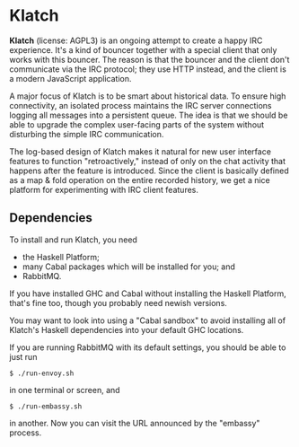 # Klatch

**Klatch** (license: AGPL3) is an ongoing attempt to create a happy
IRC experience.  It's a kind of bouncer together with a special client
that only works with this bouncer.  The reason is that the bouncer and
the client don't communicate via the IRC protocol; they use HTTP
instead, and the client is a modern JavaScript application.

A major focus of Klatch is to be smart about historical data.  To
ensure high connectivity, an isolated process maintains the IRC server
connections logging all messages into a persistent queue.  The idea is
that we should be able to upgrade the complex user-facing parts of the
system without disturbing the simple IRC communication.

The log-based design of Klatch makes it natural for new user interface
features to function "retroactively," instead of only on the chat
activity that happens after the feature is introduced.  Since the
client is basically defined as a map & fold operation on the entire
recorded history, we get a nice platform for experimenting with IRC
client features.

## Dependencies

To install and run Klatch, you need

* the Haskell Platform;
* many Cabal packages which will be installed for you; and
* RabbitMQ.

If you have installed GHC and Cabal without installing the Haskell
Platform, that's fine too, though you probably need newish versions.

You may want to look into using a "Cabal sandbox" to avoid installing
all of Klatch's Haskell dependencies into your default GHC locations.

If you are running RabbitMQ with its default settings, you should be
able to just run

    $ ./run-envoy.sh

in one terminal or screen, and

    $ ./run-embassy.sh

in another.  Now you can visit the URL announced by the "embassy"
process.
